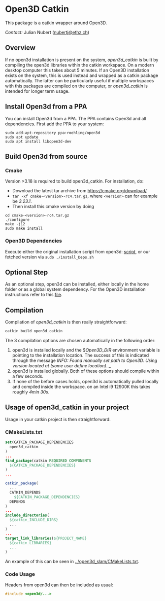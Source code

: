 # Open3D Catkin

This package is a catkin wrapper around Open3D.

*Contact:* Julian Nubert (nubertj@ethz.ch)

## Overview

If no open3d installation is present on the system, _open3d_catkin_ is built by compiling the open3d libraries within the catkin workspace. On a modern desktop computer this takes about 5 minutes. If an Open3D installation exists on the system, this is used instead and wrapped as a catkin package automatically. The latter can be particularly useful if multiple workspaces with this packages are compiled on the computer, or _open3d_catkin_ is intended for longer term usage.

## Install Open3d from a PPA

You can install Open3d from a PPA. The PPA contains Open3d and all dependencies.
First add the PPA to your system:
```
sudo add-apt-repository ppa:roehling/open3d
sudo apt update
sudo apt install libopen3d-dev
```

## Build Open3d from source

### Cmake
Version >3.18 is required to build open3d_catkin.
For installation, do:
* Download the latest tar archive from https://cmake.org/download/
* ```tar -xf cmake-<version>-rc4.tar.gz```, where ```<version>``` can for example be _3.23.1_.
* Then install this cmake version by doing
```
cd cmake-<version>-rc4.tar.gz
./configure
make -j12
sudo make install
```

### Open3D Dependencies
Execute either the original installation script from open3d: 
[script](https://github.com/isl-org/Open3D/blob/v0.13.0/util/install_deps_ubuntu.sh),
or our fetched version via
```sudo ./install_Deps.sh```

## Optional Step
As an optional step, open3d can be installed, either locally in the home folder or as a global system dependency.
For the Open3D installation instructions refer to this [file](./install_open3d.md).

## Compilation
Compilation of _open3d_catkin_ is then really straightforward:
```bash
catkin build open3d_catkin
```
The 3 compilation options are chosen automatically in the following order:
1. open3d is installed locally and the $*Open3D_DIR* environment variable is pointing to the installation location. The success of this is indicated through the message *INFO: Found manually set path to Open3D. Using version located at (some user define location)*.
_
2. open3d is installed globally.
Both of these options should compile within a few seconds.
3. If none of the before cases holds, open3d is automatically pulled locally and compiled inside the workspace.  on an Intel i9 12900K this takes roughly _4min 30s_.

## Usage of open3d_catkin in your project
Usage in your catkin project is then straightforward.

### CMakeLists.txt
```cmake
set(CATKIN_PACKAGE_DEPENDENCIES
  open3d_catkin
)
...
find_package(catkin REQUIRED COMPONENTS
  ${CATKIN_PACKAGE_DEPENDENCIES}
)
...

catkin_package(
  ...
  CATKIN_DEPENDS
    ${CATKIN_PACKAGE_DEPENDENCIES}
  DEPENDS 
)
...
include_directories(
  ${catkin_INCLUDE_DIRS}
  ...
)
...
target_link_libraries(${PROJECT_NAME}
  ${catkin_LIBRARIES}
  ...
)

```

An example of this can be seen in [../open3d_slam/CMakeLists.txt](../open3d_slam/CMakeLists.txt).

### Code Usage
Headers from open3d can then be included as usual:
```cpp
#include <open3d/...>
```
